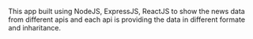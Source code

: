 This app built using NodeJS, ExpressJS, ReactJS to show the news data from different apis and each api is providing the data in different formate and inharitance.

